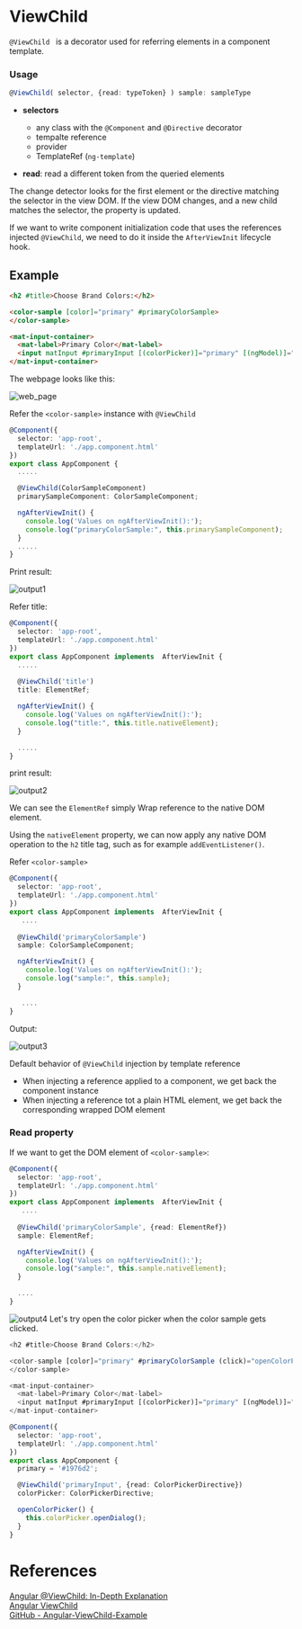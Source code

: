 # ViewChild
`@ViewChild ` is a decorator used for referring elements in a component template. <br>


### Usage 
```ts
@ViewChild( selector, {read: typeToken} ) sample: sampleType
```
- __selectors__
  - any class with the `@Component` and `@Directive` decorator
  - tempalte reference
  - provider
  - TemplateRef (`ng-template`)

- __read__: read a different token from the queried elements

The change detector looks for the first element or the directive matching the selector in the view DOM. If the view DOM changes, and a new child matches the selector, the property is updated. <br>

If we want to write component initialization code that uses the references injected `@ViewChild`, we need to do it inside the `AfterViewInit` lifecycle hook. <br>

## Example
```html
<h2 #title>Choose Brand Colors:</h2>

<color-sample [color]="primary" #primaryColorSample>
</color-sample>

<mat-input-container>
  <mat-label>Primary Color</mat-label>
  <input matInput #primaryInput [(colorPicker)]="primary" [(ngModel)]="primary"/>
</mat-input-container>
```

The webpage looks like this: 

![web_page][1]

Refer the `<color-sample>` instance with `@ViewChild`

```ts
@Component({
  selector: 'app-root',
  templateUrl: './app.component.html'
})
export class AppComponent {
  .....

  @ViewChild(ColorSampleComponent)
  primarySampleComponent: ColorSampleComponent;

  ngAfterViewInit() {
    console.log('Values on ngAfterViewInit():');
    console.log("primaryColorSample:", this.primarySampleComponent);
  }  
  .....
}
```

Print result: 

![output1][2]

Refer title: 
```ts
@Component({
  selector: 'app-root',
  templateUrl: './app.component.html'
})
export class AppComponent implements  AfterViewInit {
  .....
  
  @ViewChild('title')
  title: ElementRef;

  ngAfterViewInit() {
    console.log('Values on ngAfterViewInit():');
    console.log("title:", this.title.nativeElement);
  }

  .....
}
```

print result:

![output2][3]

We can see the `ElementRef` simply Wrap reference to the native DOM element. <br>

Using the `nativeElement` property, we can now apply any native DOM operation to the `h2` title tag, such as for example `addEventListener()`.  <br>


Refer `<color-sample>`

```ts
@Component({
  selector: 'app-root',
  templateUrl: './app.component.html'
})
export class AppComponent implements  AfterViewInit {
   ....
   
  @ViewChild('primaryColorSample')
  sample: ColorSampleComponent;

  ngAfterViewInit() {
    console.log('Values on ngAfterViewInit():');
    console.log("sample:", this.sample);
  }

   ....
}
```

Output: 

![output3][4]

Default behavior of `@ViewChild` injection by template reference
- When injecting a reference applied to a component, we get back the component instance
- When injecting a reference tot a plain HTML element, we get back the corresponding wrapped DOM element

### Read property
If we want to get the DOM element of `<color-sample>`:
```ts
@Component({
  selector: 'app-root',
  templateUrl: './app.component.html'
})
export class AppComponent implements  AfterViewInit {
   ....
   
  @ViewChild('primaryColorSample', {read: ElementRef})
  sample: ElementRef;

  ngAfterViewInit() {
    console.log('Values on ngAfterViewInit():');
    console.log("sample:", this.sample.nativeElement);
  }

  ....
}
```

![output4][5]
Let's try open the color picker when the color sample gets clicked.  <br>
```ts
<h2 #title>Choose Brand Colors:</h2>

<color-sample [color]="primary" #primaryColorSample (click)="openColorPicker()">
</color-sample>

<mat-input-container>
  <mat-label>Primary Color</mat-label>
  <input matInput #primaryInput [(colorPicker)]="primary" [(ngModel)]="primary"/>
</mat-input-container>
```
```ts
@Component({
  selector: 'app-root',
  templateUrl: './app.component.html'
})
export class AppComponent {
  primary = '#1976d2';

  @ViewChild('primaryInput', {read: ColorPickerDirective})
  colorPicker: ColorPickerDirective;

  openColorPicker() {
    this.colorPicker.openDialog();
  }
}
```

# References
[Angular @ViewChild: In-Depth Explanation](https://blog.angular-university.io/angular-viewchild/) <br>
[Angular ViewChild](https://angular.io/api/core/ViewChild) <br>
[GitHub - Angular-ViewChild-Example](https://github.com/angular-university/angular-viewchild-examples)

  [1]: ./web_page.png
  [2]: ./output1.png
  [3]: ./output2.png
  [4]: ./output3.png
  [5]: ./output4.png
